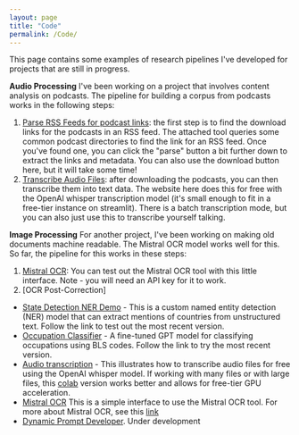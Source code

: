 ```yaml
---
layout: page
title: "Code"
permalink: /Code/
---
```

This page contains some examples of research pipelines I've developed for projects that are still in progress. 

**Audio Processing**
I've been working on a project that involves content analysis on podcasts. The pipeline for building a corpus from podcasts works in the following steps: 
1) [Parse RSS Feeds for podcast links](https://podcast-rss.streamlit.app/): the first step is to find the download links for the podcasts in an RSS feed. The attached tool queries some common podcast directories to find the link for an RSS feed. Once you've found one, you can click the "parse" button a bit further down to extract the links and metadata. You can also use the download button here, but it will take some time!
2) [Transcribe Audio Files](https://whispertranscriber-ypxjgklxlqn6zbmz6e9w8h.streamlit.app/): after downloading the podcasts, you can then transcribe them into text data. The website here does this for free with the OpenAI whisper transcription model (it's small enough to fit in a free-tier instance on streamlit). There is a batch transcription mode, but you can also just use this to transcribe yourself talking.

**Image Processing**
For another project, I've been working on making old documents machine readable. The Mistral OCR model works well for this. So far, the pipeline for this works in these steps: 
1) [Mistral OCR](https://mistral-ocr-gui.streamlit.app/): You can test out the Mistral OCR tool with this little interface. Note - you will need an API key for it to work.
2) [OCR Post-Correction]

- [State Detection NER Demo](https://patterson-s-state-detector-ner-app-vz4hx4.streamlit.app/) - This is a custom named entity detection (NER) model that can extract mentions of countries from unstructured text. Follow the link to test out the most recent version. 
- [Occupation Classifier](https://occupationclassifierfinetunegit-tgydnpdgrq3ddjrf5e8plp.streamlit.app/) - A fine-tuned GPT model for classifying occupations using BLS codes. Follow the link to try the most recent version. 
- [Audio transcription](https://whispertranscriber-ypxjgklxlqn6zbmz6e9w8h.streamlit.app/) - This illustrates how to transcribe audio files for free using the OpenAI whisper model. If working with many files or with large files, this [colab](https://colab.research.google.com/drive/10qucU8nBED9LA-aIZ8ViK7yR_4btqEnL?usp=sharing) version works better and allows for free-tier GPU acceleration.
- [Mistral OCR](https://mistral-ocr-gui.streamlit.app/) This is a simple interface to use the Mistral OCR tool. For more about Mistral OCR, see this [link](https://mistral.ai/fr/news/mistral-ocr)
- [Dynamic Prompt Developer](https://searchagent-patterson.streamlit.app/). Under development 
